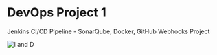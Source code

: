 # DevOps Project 1
Jenkins CI/CD Pipeline - SonarQube, Docker, GitHub Webhooks Project

![I and D](https://github.com/yeshwanthlm/DevOps-Project-1/assets/66474973/30fe1960-f998-41b3-9b04-03dcaccf4989)

